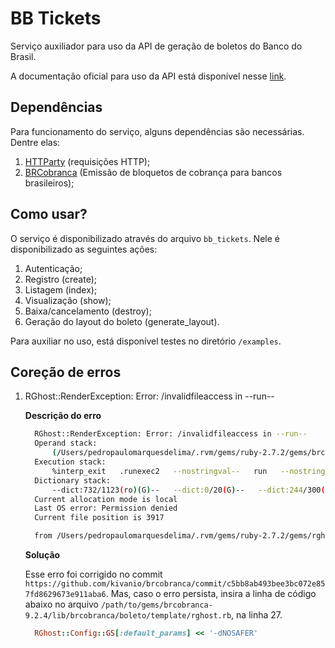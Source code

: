 # BB Tickets

Serviço auxiliador para uso da API de geração de boletos do Banco do Brasil.

A documentação oficial para uso da API está disponível nesse [link](https://apoio.developers.bb.com.br/referency/post/5f9c2149f39b8500120ab13c).

## Dependências

Para funcionamento do serviço, alguns dependências são necessárias. Dentre elas:

1. [HTTParty](https://github.com/jnunemaker/httparty) (requisições HTTP);
1. [BRCobranca](https://github.com/kivanio/brcobranca) (Emissão de bloquetos de cobrança para bancos brasileiros);

## Como usar?

O serviço é disponibilizado através do arquivo `bb_tickets`. Nele é disponibilizado as seguintes ações:

1. Autenticação;
2. Registro (create);
3. Listagem (index);
4. Visualização (show);
5. Baixa/cancelamento (destroy);
6. Geração do layout do boleto (generate_layout).

Para auxiliar no uso, está disponível testes no diretório `/examples`.

## Coreção de erros

1. RGhost::RenderException: Error: /invalidfileaccess in --run--

   **Descrição do erro**

   ```sh
     RGhost::RenderException: Error: /invalidfileaccess in --run--
     Operand stack:
         (/Users/pedropaulomarquesdelima/.rvm/gems/ruby-2.7.2/gems/brcobranca-9.2.4/lib/brcobranca/boleto/template/../../arquivos/templates/modelo_generico.eps)   (r)
     Execution stack:
         %interp_exit   .runexec2   --nostringval--   run   --nostringval--   2   %stopped_push   --nostringval--   run   run   false   1   %stopped_push   1990   1   3   %oparray_pop   1989   1   3   %oparray_pop   1977   1   3   %oparray_pop   1833   1   3   %oparray_pop   --nostringval--   %errorexec_pop   .runexec2   --nostringval--   run   --nostringval--   2   %stopped_push   --nostringval--   run   1990   1   3   %oparray_pop   run
     Dictionary stack:
         --dict:732/1123(ro)(G)--   --dict:0/20(G)--   --dict:244/300(L)--
     Current allocation mode is local
     Last OS error: Permission denied
     Current file position is 3917

     from /Users/pedropaulomarquesdelima/.rvm/gems/ruby-2.7.2/gems/rghost-0.9.7/lib/rghost/ruby_ghost_engine.rb:88:in `render'
   ```

   **Solução**

   Esse erro foi corrigido no commit `https://github.com/kivanio/brcobranca/commit/c5bb8ab493bee3bc072e857fd8629673e911aba6`. Mas, caso o erro persista, insira a linha de código abaixo no arquivo `/path/to/gems/brcobranca-9.2.4/lib/brcobranca/boleto/template/rghost.rb`, na linha 27.

   ```ruby
     RGhost::Config::GS[:default_params] << '-dNOSAFER'
   ```
